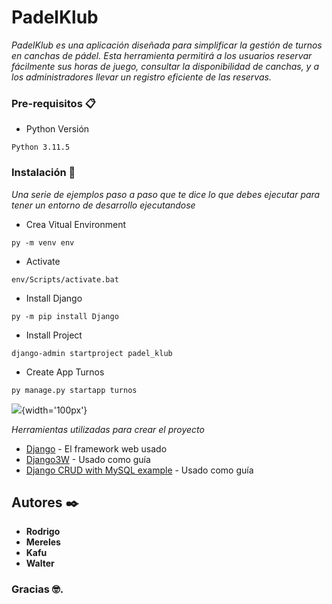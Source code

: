 # PadelKlub

_PadelKlub es una aplicación diseñada para simplificar la gestión de turnos en canchas de pádel. Esta herramienta permitirá a los usuarios reservar fácilmente sus horas de juego, consultar la disponibilidad de canchas, y a los administradores llevar un registro eficiente de las reservas._

### Pre-requisitos 📋

* Python Versión
  
```
Python 3.11.5
```

### Instalación 🔧

_Una serie de ejemplos paso a paso que te dice lo que debes ejecutar para tener un entorno de desarrollo ejecutandose_

* Crea Vitual Environment

```
py -m venv env
```
* Activate
    
```
env/Scripts/activate.bat
```

* Install Django
  
```
py -m pip install Django
```

* Install Project

```
django-admin startproject padel_klub

```
	

* Create App Turnos
  
```
py manage.py startapp turnos

```


![](https://tinypic.host/image/P09qc){width='100px'}


_Herramientas utilizadas para crear el proyecto_

* [Django](https://www.djangoproject.com/) - El framework web usado
* [Django3W](https://www.w3schools.com/django/index.php) - Usado como guía
* [Django CRUD with MySQL example](https://www.w3schools.com/django/index.php](https://www.bezkoder.com/django-crud-mysql-rest-framework/#Setup_new_Django_app_for_Rest_CRUD_Api)) - Usado como guía

## Autores ✒️

* **Rodrigo**  
* **Mereles** 
* **Kafu** 
* **Walter** 

### Gracias 🤓.
